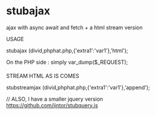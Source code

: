 # stubajax
ajax with async await and fetch + a html stream version

USAGE

stubajax (divid,phphat.php,{'extra1':'var1'},'html');

On the PHP side : simply var_dump($_REQUEST);

####

STREAM HTML AS IS COMES

stubstreamjax (divid,phphat.php,{'extra1':'var1'},'append');


// ALSO, I have a smaller jquery version https://github.com/jintor/stubquery.js
